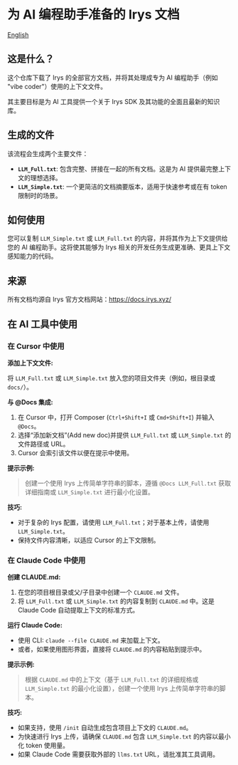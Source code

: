 # 为 AI 编程助手准备的 Irys 文档

[English](./README.md)

## 这是什么？

这个仓库下载了 Irys 的全部官方文档，并将其处理成专为 AI 编程助手（例如 "vibe coder"）使用的上下文文件。

其主要目标是为 AI 工具提供一个关于 Irys SDK 及其功能的全面且最新的知识库。

## 生成的文件

该流程会生成两个主要文件：

- **`LLM_Full.txt`**: 包含完整、拼接在一起的所有文档。这是为 AI 提供最完整上下文的理想选择。
- **`LLM_Simple.txt`**: 一个更简洁的文档摘要版本，适用于快速参考或在有 token 限制时的场景。

## 如何使用

您可以复制 `LLM_Simple.txt` 或 `LLM_Full.txt` 的内容，并将其作为上下文提供给您的 AI 编程助手。这将使其能够为 Irys 相关的开发任务生成更准确、更具上下文感知能力的代码。

## 来源

所有文档均源自 Irys 官方文档网站：https://docs.irys.xyz/

## 在 AI 工具中使用

### 在 Cursor 中使用

**添加上下文文件:**

将 `LLM_Full.txt` 或 `LLM_Simple.txt` 放入您的项目文件夹（例如，根目录或 `docs/`）。

**与 @Docs 集成:**

1. 在 Cursor 中，打开 Composer (`Ctrl+Shift+I` 或 `Cmd+Shift+I`) 并输入 `@Docs`。
2. 选择“添加新文档”(Add new doc)并提供 `LLM_Full.txt` 或 `LLM_Simple.txt` 的文件路径或 URL。
3. Cursor 会索引该文件以便在提示中使用。

**提示示例:**

> 创建一个使用 Irys 上传简单字符串的脚本，遵循 `@Docs LLM_Full.txt` 获取详细指南或 `LLM_Simple.txt` 进行最小化设置。

**技巧:**

- 对于复杂的 Irys 配置，请使用 `LLM_Full.txt`；对于基本上传，请使用 `LLM_Simple.txt`。
- 保持文件内容清晰，以适应 Cursor 的上下文限制。

### 在 Claude Code 中使用

**创建 CLAUDE.md:**

1. 在您的项目根目录或父/子目录中创建一个 `CLAUDE.md` 文件。
2. 将 `LLM_Full.txt` 或 `LLM_Simple.txt` 的内容复制到 `CLAUDE.md` 中。这是 Claude Code 自动提取上下文的标准方式。

**运行 Claude Code:**

- 使用 CLI: `claude --file CLAUDE.md` 来加载上下文。
- 或者，如果使用图形界面，直接将 `CLAUDE.md` 的内容粘贴到提示中。

**提示示例:**

> 根据 `CLAUDE.md` 中的上下文（基于 `LLM_Full.txt` 的详细规格或 `LLM_Simple.txt` 的最小化设置），创建一个使用 Irys 上传简单字符串的脚本。

**技巧:**

- 如果支持，使用 `/init` 自动生成包含项目上下文的 `CLAUDE.md`。
- 为快速进行 Irys 上传，请确保 `CLAUDE.md` 包含 `LLM_Simple.txt` 的内容以最小化 token 使用量。
- 如果 Claude Code 需要获取外部的 `llms.txt` URL，请批准其工具调用。